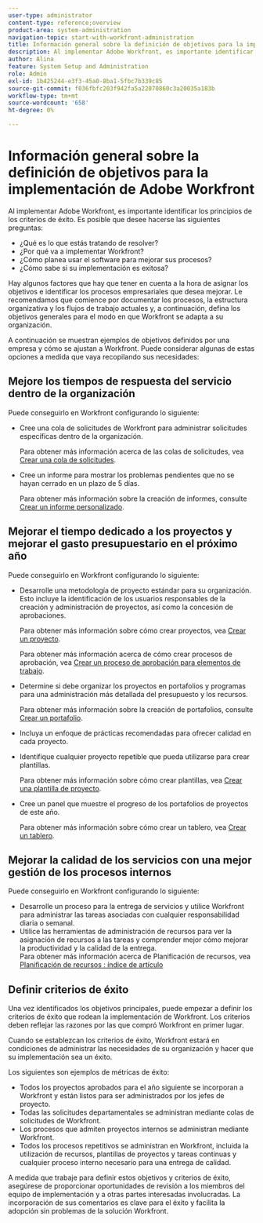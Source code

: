 ```yaml
---
user-type: administrator
content-type: reference;overview
product-area: system-administration
navigation-topic: start-with-workfront-administration
title: Información general sobre la definición de objetivos para la implementación de Adobe Workfront
description: Al implementar Adobe Workfront, es importante identificar los principios de los criterios de éxito. Le recomendamos que comience por documentar los procesos, la estructura organizativa y los flujos de trabajo actuales y, a continuación, defina los objetivos generales para el modo en que Workfront se adapta a su organización.
author: Alina
feature: System Setup and Administration
role: Admin
exl-id: 1b425244-e3f3-45a0-8ba1-5fbc7b339c85
source-git-commit: f036fbfc203f942fa5a22070860c3a20035a183b
workflow-type: tm+mt
source-wordcount: '658'
ht-degree: 0%

---
```


# Información general sobre la definición de objetivos para la implementación de Adobe Workfront

<!--Audited: 12/2023-->

Al implementar Adobe Workfront, es importante identificar los principios de los criterios de éxito. Es posible que desee hacerse las siguientes preguntas:

* ¿Qué es lo que estás tratando de resolver?
* ¿Por qué va a implementar Workfront?
* ¿Cómo planea usar el software para mejorar sus procesos?
* ¿Cómo sabe si su implementación es exitosa?

Hay algunos factores que hay que tener en cuenta a la hora de asignar los objetivos e identificar los procesos empresariales que desea mejorar. Le recomendamos que comience por documentar los procesos, la estructura organizativa y los flujos de trabajo actuales y, a continuación, defina los objetivos generales para el modo en que Workfront se adapta a su organización.

A continuación se muestran ejemplos de objetivos definidos por una empresa y cómo se ajustan a Workfront. Puede considerar algunas de estas opciones a medida que vaya recopilando sus necesidades:

## Mejore los tiempos de respuesta del servicio dentro de la organización

Puede conseguirlo en Workfront configurando lo siguiente:

* Cree una cola de solicitudes de Workfront para administrar solicitudes específicas dentro de la organización.

  Para obtener más información acerca de las colas de solicitudes, vea [Crear una cola de solicitudes](../../manage-work/requests/create-and-manage-request-queues/create-request-queue.md).

* Cree un informe para mostrar los problemas pendientes que no se hayan cerrado en un plazo de 5 días.

  Para obtener más información sobre la creación de informes, consulte [Crear un informe personalizado](../../reports-and-dashboards/reports/creating-and-managing-reports/create-custom-report.md).

## Mejorar el tiempo dedicado a los proyectos y mejorar el gasto presupuestario en el próximo año

Puede conseguirlo en Workfront configurando lo siguiente:

* Desarrolle una metodología de proyecto estándar para su organización. Esto incluye la identificación de los usuarios responsables de la creación y administración de proyectos, así como la concesión de aprobaciones.

  Para obtener más información sobre cómo crear proyectos, vea [Crear un proyecto](../../manage-work/projects/create-projects/create-project.md).

  Para obtener más información acerca de cómo crear procesos de aprobación, vea [Crear un proceso de aprobación para elementos de trabajo](../../administration-and-setup/customize-workfront/configure-approval-milestone-processes/create-approval-processes.md).

* Determine si debe organizar los proyectos en portafolios y programas para una administración más detallada del presupuesto y los recursos.

  Para obtener más información sobre la creación de portafolios, consulte [Crear un portafolio](../../manage-work/portfolios/create-and-manage-portfolios/create-portfolios.md).

* Incluya un enfoque de prácticas recomendadas para ofrecer calidad en cada proyecto.
* Identifique cualquier proyecto repetible que pueda utilizarse para crear plantillas.

  Para obtener más información sobre cómo crear plantillas, vea [Crear una plantilla de proyecto](../../manage-work/projects/create-and-manage-templates/create-template.md).

* Cree un panel que muestre el progreso de los portafolios de proyectos de este año.

  Para obtener más información sobre cómo crear un tablero, vea [Crear un tablero](../../reports-and-dashboards/dashboards/creating-and-managing-dashboards/create-dashboard.md).

## Mejorar la calidad de los servicios con una mejor gestión de los procesos internos

Puede conseguirlo en Workfront configurando lo siguiente:

* Desarrolle un proceso para la entrega de servicios y utilice Workfront para administrar las tareas asociadas con cualquier responsabilidad diaria o semanal.
* Utilice las herramientas de administración de recursos para ver la asignación de recursos a las tareas y comprender mejor cómo mejorar la productividad y la calidad de la entrega.\
  Para obtener más información acerca de Planificación de recursos, vea [Planificación de recursos : índice de artículo](../../resource-mgmt/resource-planning/resource-planning-overview.md)

## Definir criterios de éxito

Una vez identificados los objetivos principales, puede empezar a definir los criterios de éxito que rodean la implementación de Workfront. Los criterios deben reflejar las razones por las que compró Workfront en primer lugar.

Cuando se establezcan los criterios de éxito, Workfront estará en condiciones de administrar las necesidades de su organización y hacer que su implementación sea un éxito.

Los siguientes son ejemplos de métricas de éxito:

* Todos los proyectos aprobados para el año siguiente se incorporan a Workfront y están listos para ser administrados por los jefes de proyecto.
* Todas las solicitudes departamentales se administran mediante colas de solicitudes de Workfront.
* Los procesos que admiten proyectos internos se administran mediante Workfront.
* Todos los procesos repetitivos se administran en Workfront, incluida la utilización de recursos, plantillas de proyectos y tareas continuas y cualquier proceso interno necesario para una entrega de calidad.

A medida que trabaje para definir estos objetivos y criterios de éxito, asegúrese de proporcionar oportunidades de revisión a los miembros del equipo de implementación y a otras partes interesadas involucradas. La incorporación de sus comentarios es clave para el éxito y facilita la adopción sin problemas de la solución Workfront.
